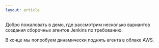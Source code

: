 ```yaml
---
layout: article
---
```

Добро пожаловать в демо, где рассмотрим несколько вариантов создания сборочных агентов Jenkins по требованию. 

В конце мы попробуем динамически поднять агента в облаке AWS.
